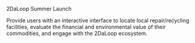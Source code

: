 2DaLoop Summer Launch

Provide users with an interactive interface to locate local repair/recycling facilities, evaluate the financial and environmental value of their commodities, and engage with the 2DaLoop ecosystem.
